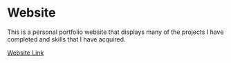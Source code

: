 # Website
This is a personal portfolio website that displays many of the projects I have completed and skills that I have acquired.

[Website Link](https://krishnabiniwale.github.io/)
